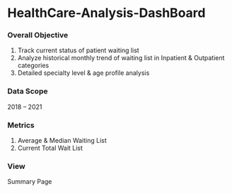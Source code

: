 # HealthCare-Analysis-DashBoard

### Overall Objective
1. Track current status of patient waiting list
2. Analyze historical monthly trend of waiting list in Inpatient & Outpatient categories
3. Detailed specialty level & age profile analysis

### Data Scope
2018 – 2021

### Metrics
1. Average & Median Waiting List
2. Current Total Wait List

### View
Summary Page

